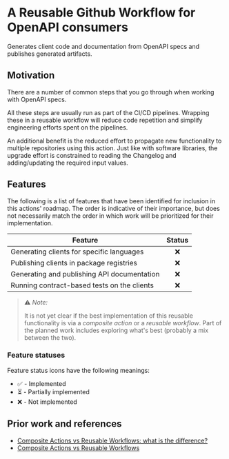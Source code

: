 # A Reusable Github Workflow for OpenAPI consumers

Generates client code and documentation from OpenAPI specs and publishes
generated artifacts.

## Motivation

There are a number of common steps that you go through when working with
OpenAPI specs.

All these steps are usually run as part of the CI/CD pipelines. Wrapping these
in a reusable workflow will reduce code repetition and simplify engineering
efforts spent on the pipelines.

An additional benefit is the reduced effort to propagate new functionality to
multiple repositories using this action. Just like with software libraries, the
upgrade effort is constrained to reading the Changelog and adding/updating the
required input values.

## Features

The following is a list of features that have been identified for inclusion in
this actions' roadmap. The order is indicative of their importance, but does
not necessarily match the order in which work will be prioritized for their
implementation.

| Feature | Status |
| ------- | :---: |
| Generating clients for specific languages | ❌ |
| Publishing clients in package registries | ❌ |
| Generating and publishing API documentation | ❌ |
| Running contract-based tests on the clients | ❌ |

> ⚠️ _Note:_
>
> It is not yet clear if the best implementation of this reusable functionality
> is via a _composite action_ or a _reusable workflow_. Part of the planned
> work includes exploring what's best (probably a mix between the two).

### Feature statuses

Feature status icons have the following meanings:

* ✅ - Implemented
* ⏳ - Partially implemented
* ❌ - Not implemented

## Prior work and references

* [Composite Actions vs Reusable Workflows: what is the difference?](https://dev.to/n3wt0n/composite-actions-vs-reusable-workflows-what-is-the-difference-github-actions-11kd)
* [Composite Actions vs Reusable Workflows](https://chris48s.github.io/blogmarks/github/2021/11/06/composite-actions-reusable-workflows.html)
